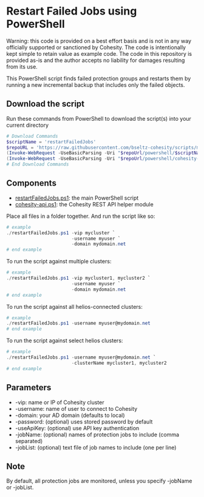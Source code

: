 # Restart Failed Jobs using PowerShell

Warning: this code is provided on a best effort basis and is not in any way officially supported or sanctioned by Cohesity. The code is intentionally kept simple to retain value as example code. The code in this repository is provided as-is and the author accepts no liability for damages resulting from its use.

This PowerShell script finds failed protection groups and restarts them by running a new incremental backup that includes only the failed objects.

## Download the script

Run these commands from PowerShell to download the script(s) into your current directory

```powershell
# Download Commands
$scriptName = 'restartFailedJobs'
$repoURL = 'https://raw.githubusercontent.com/bseltz-cohesity/scripts/master'
(Invoke-WebRequest -UseBasicParsing -Uri "$repoUrl/powershell/$scriptName/$scriptName.ps1").content | Out-File "$scriptName.ps1"; (Get-Content "$scriptName.ps1") | Set-Content "$scriptName.ps1"
(Invoke-WebRequest -UseBasicParsing -Uri "$repoUrl/powershell/cohesity-api/cohesity-api.ps1").content | Out-File cohesity-api.ps1; (Get-Content cohesity-api.ps1) | Set-Content cohesity-api.ps1
# End Download Commands
```

## Components

* [restartFailedJobs.ps1](https://raw.githubusercontent.com/bseltz-cohesity/scripts/master/powershell/restartFailedJobs/restartFailedJobs.ps1): the main PowerShell script
* [cohesity-api.ps1](https://raw.githubusercontent.com/bseltz-cohesity/scripts/master/powershell/cohesity-api/cohesity-api.ps1): the Cohesity REST API helper module

Place all files in a folder together. And run the script like so:

```powershell
# example
./restartFailedJobs.ps1 -vip mycluster `
                        -username myuser `
                        -domain mydomain.net
# end example
```

To run the script against multiple clusters:

```powershell
# example
./restartFailedJobs.ps1 -vip mycluster1, mycluster2 `
                        -username myuser `
                        -domain mydomain.net
# end example
```

To run the script against all helios-connected clusters:

```powershell
# example
./restartFailedJobs.ps1 -username myuser@mydomain.net
# end example
```

To run the script against select helios clusters:

```powershell
# example
./restartFailedJobs.ps1 -username myuser@mydomain.net `
                        -clusterName mycluster1, mycluster2
# end example
```

## Parameters

* -vip: name or IP of Cohesity cluster
* -username: name of user to connect to Cohesity
* -domain: your AD domain (defaults to local)
* -password: (optional) uses stored password by default
* -useApiKey: (optional) use API key authentication
* -jobName: (optional) names of protection jobs to include (comma separated)
* -jobList: (optional) text file of job names to include (one per line)

## Note

By default, all protection jobs are monitored, unless you specify -jobName or -jobList.
